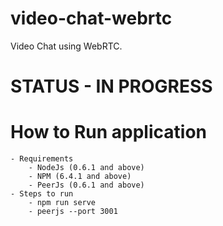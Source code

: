 # video-chat-webrtc
Video Chat using WebRTC.

# STATUS - IN PROGRESS

# How to Run application
    - Requirements
        - NodeJs (0.6.1 and above)
        - NPM (6.4.1 and above)
        - PeerJs (0.6.1 and above)
    - Steps to run
        - npm run serve
        - peerjs --port 3001